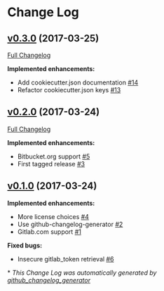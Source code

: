 # Change Log

## [v0.3.0](https://github.com/webevllc/cookiecutter-git/tree/v0.3.0) (2017-03-25)
[Full Changelog](https://github.com/webevllc/cookiecutter-git/compare/v0.2.0...v0.3.0)

**Implemented enhancements:**

- Add cookiecutter.json documentation [\#14](https://github.com/webevllc/cookiecutter-git/issues/14)
- Refactor cookiecutter.json keys [\#13](https://github.com/webevllc/cookiecutter-git/issues/13)

## [v0.2.0](https://github.com/webevllc/cookiecutter-git/tree/v0.2.0) (2017-03-24)
[Full Changelog](https://github.com/webevllc/cookiecutter-git/compare/v0.1.0...v0.2.0)

**Implemented enhancements:**

- Bitbucket.org support [\#5](https://github.com/webevllc/cookiecutter-git/issues/5)
- First tagged release [\#3](https://github.com/webevllc/cookiecutter-git/issues/3)

## [v0.1.0](https://github.com/webevllc/cookiecutter-git/tree/v0.1.0) (2017-03-24)
**Implemented enhancements:**

- More license choices [\#4](https://github.com/webevllc/cookiecutter-git/issues/4)
- Use github-changelog-generator [\#2](https://github.com/webevllc/cookiecutter-git/issues/2)
- Gitlab.com support [\#1](https://github.com/webevllc/cookiecutter-git/issues/1)

**Fixed bugs:**

- Insecure gitlab\_token retrieval [\#6](https://github.com/webevllc/cookiecutter-git/issues/6)



\* *This Change Log was automatically generated by [github_changelog_generator](https://github.com/skywinder/Github-Changelog-Generator)*